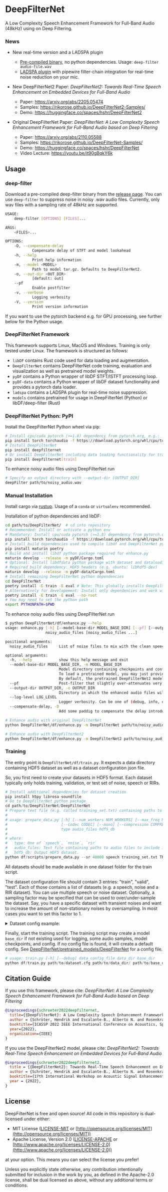 # DeepFilterNet
A Low Complexity Speech Enhancement Framework for Full-Band Audio (48kHz) using on Deep Filtering.

### News

- New real-time version and a LADSPA plugin
  - [Pre-compiled binary](#deep-filter), no python dependencies. Usage: `deep-filter audio-file.wav`
  - [LADSPA plugin](ladspa/) with pipewire filter-chain integration for real-time noise reduction on your mic.

- New DeepFilterNet2 Paper: *DeepFilterNet2: Towards Real-Time Speech Enhancement on Embedded Devices for Full-Band Audio*
  - Paper: https://arxiv.org/abs/2205.05474
  - Samples: https://rikorose.github.io/DeepFilterNet2-Samples/
  - Demo: https://huggingface.co/spaces/hshr/DeepFilterNet2

- Original DeepFilterNet Paper: *DeepFilterNet: A Low Complexity Speech Enhancement Framework for Full-Band Audio based on Deep Filtering*
  - Paper: https://arxiv.org/abs/2110.05588
  - Samples: https://rikorose.github.io/DeepFilterNet-Samples/
  - Demo: https://huggingface.co/spaces/hshr/DeepFilterNet
  - Video Lecture: https://youtu.be/it90gBqkY6k

## Usage

### deep-filter

Download a pre-compiled deep-filter binary from the [release page](https://github.com/Rikorose/DeepFilterNet/releases/).
You can use `deep-filter` to suppress noise in noisy .wav audio files. Currently, only wav files with a sampling rate of 48kHz are supported.

```bash
USAGE:
    deep-filter [OPTIONS] [FILES]...

ARGS:
    <FILES>...

OPTIONS:
    -D, --compensate-delay
            Compensate delay of STFT and model lookahead
    -h, --help
            Print help information
    -m, --model <MODEL>
            Path to model tar.gz. Defaults to DeepFilterNet2.
    -o, --out-dir <OUT_DIR>
            [default: out]
    --pf
            Enable postfilter
    -v, --verbose
            Logging verbosity
    -V, --version
            Print version information
```

If you want to use the pytorch backend e.g. for GPU processing, see further below for the Python usage.

### DeepFilterNet Framework

This framework supports Linux, MacOS and Windows. Training is only tested under Linux. The framework is structured as follows:

* `libDF` contains Rust code used for data loading and augmentation.
* `DeepFilterNet` contains DeepFilterNet code training, evaluation and visualization as well as pretrained model weights.
* `pyDF` contains a Python wrapper of libDF STFT/ISTFT processing loop.
* `pyDF-data` contains a Python wrapper of libDF dataset functionality and provides a pytorch data loader.
* `ladspa` contains a LADSPA plugin for real-time noise suppression.
* `models` contains pretrained for usage in DeepFilterNet (Python) or libDF/deep-filter (Rust)

### DeepFilterNet Python: PyPI

Install the DeepFilterNet Python wheel via pip:
```bash
# Install cpu/cuda pytorch (>=1.8) dependency from pytorch.org, e.g.:
pip install torch torchaudio -f https://download.pytorch.org/whl/cpu/torch_stable.html
# Install DeepFilterNet
pip install deepfilternet
# Or install DeepFilterNet including data loading functionality for training (Linux only)
pip install deepfilternet[train]
```

To enhance noisy audio files using DeepFilterNet run
```bash
# Specify an output directory with --output-dir [OUTPUT_DIR]
deepFilter path/to/noisy_audio.wav
```

### Manual Installation

Install cargo via [rustup](https://rustup.rs/). Usage of a `conda` or `virtualenv` recommended.

Installation of python dependencies and libDF:
```bash
cd path/to/DeepFilterNet/  # cd into repository
# Recommended: Install or activate a python env
# Mandatory: Install cpu/cuda pytorch (>=1.8) dependency from pytorch.org, e.g.:
pip install torch torchaudio -f https://download.pytorch.org/whl/cpu/torch_stable.html
# Install build dependencies used to compile libdf and DeepFilterNet python wheels
pip install maturin poetry
# Build and install libdf python package required for enhance.py
maturin develop --release -m pyDF/Cargo.toml
# Optional: Install libdfdata python package with dataset and dataloading functionality for training
# Required build dependency: HDF5 headers (e.g. ubuntu: libhdf5-dev)
maturin develop --release -m pyDF-data/Cargo.toml
# Install remaining DeepFilterNet python dependencies
cd DeepFilterNet
poetry install -E train -E eval # Note: This globally installs DeepFilterNet in your environment
# Alternatively for developement: Install only dependencies and work with the repository version
poetry install -E train -E eval --no-root
# You may need to set the python path
export PYTHONPATH=$PWD
```

To enhance noisy audio files using DeepFilterNet run
```bash
$ python DeepFilterNet/df/enhance.py --help
usage: enhance.py [-h] [--model-base-dir MODEL_BASE_DIR] [--pf] [--output-dir OUTPUT_DIR] [--log-level LOG_LEVEL] [--compensate-delay]
                  noisy_audio_files [noisy_audio_files ...]

positional arguments:
  noisy_audio_files     List of noise files to mix with the clean speech file.

optional arguments:
  -h, --help            show this help message and exit
  --model-base-dir MODEL_BASE_DIR, -m MODEL_BASE_DIR
                        Model directory containing checkpoints and config.
                        To load a pretrained model, you may just provide the model name, e.g. `DeepFilterNet`.
                        By default, the pretrained DeepFilterNet2 model is loaded.
  --pf                  Post-filter that slightly over-attenuates very noisy sections.
  --output-dir OUTPUT_DIR, -o OUTPUT_DIR
                        Directory in which the enhanced audio files will be stored.
  --log-level LOG_LEVEL
                        Logger verbosity. Can be one of (debug, info, error, none)
  --compensate-delay, -D
                        Add some paddig to compensate the delay introduced by the real-time STFT/ISTFT implementation.

# Enhance audio with original DeepFilterNet
python DeepFilterNet/df/enhance.py -m DeepFilterNet path/to/noisy_audio.wav

# Enhance audio with DeepFilterNet2
python DeepFilterNet/df/enhance.py -m DeepFilterNet2 path/to/noisy_audio.wav
```

### Training

The entry point is `DeepFilterNet/df/train.py`. It expects a data directory containing HDF5 dataset
as well as a dataset configuration json file.

So, you first need to create your datasets in HDF5 format. Each dataset typically only
holds training, validation, or test set of noise, speech or RIRs.
```py
# Install additional dependencies for dataset creation
pip install h5py librosa soundfile
# Go to DeepFilterNet python package
cd path/to/DeepFilterNet/DeepFilterNet
# Prepare text file (e.g. called training_set.txt) containing paths to .wav files
#
# usage: prepare_data.py [-h] [--num_workers NUM_WORKERS] [--max_freq MAX_FREQ] [--sr SR] [--dtype DTYPE]
#                        [--codec CODEC] [--mono] [--compression COMPRESSION]
#                        type audio_files hdf5_db
#
# where:
#   type: One of `speech`, `noise`, `rir`
#   audio_files: Text file containing paths to audio files to include in the dataset
#   hdf5_db: Output HDF5 dataset.
python df/scripts/prepare_data.py --sr 48000 speech training_set.txt TRAIN_SET_SPEECH.hdf5
```
All datasets should be made available in one dataset folder for the train script.

The dataset configuration file should contain 3 entries: "train", "valid", "test". Each of those
contains a list of datasets (e.g. a speech, noise and a RIR dataset). You can use multiple speech
or noise dataset. Optionally, a sampling factor may be specified that can be used to over/under-sample
the dataset. Say, you have a specific dataset with transient noises and want to increase the amount
of non-stationary noises by oversampling. In most cases you want to set this factor to 1.

<details>
  <summary>Dataset config example:</summary>
<p>
  
`dataset.cfg`

```json
{
  "train": [
    [
      "TRAIN_SET_SPEECH.hdf5",
      1.0
    ],
    [
      "TRAIN_SET_NOISE.hdf5",
      1.0
    ],
    [
      "TRAIN_SET_RIR.hdf5",
      1.0
    ]
  ],
  "valid": [
    [
      "VALID_SET_SPEECH.hdf5",
      1.0
    ],
    [
      "VALID_SET_NOISE.hdf5",
      1.0
    ],
    [
      "VALID_SET_RIR.hdf5",
      1.0
    ]
  ],
  "test": [
    [
      "TEST_SET_SPEECH.hdf5",
      1.0
    ],
    [
      "TEST_SET_NOISE.hdf5",
      1.0
    ],
    [
      "TEST_SET_RIR.hdf5",
      1.0
    ]
  ]
}
```

</p>
</details>

Finally, start the training script. The training script may create a model `base_dir` if not
existing used for logging, some audio samples, model checkpoints, and config. If no config file is
found, it will create a default config. See
[DeepFilterNet/pretrained_models/DeepFilterNet](https://github.com/Rikorose/DeepFilterNet/blob/main/DeepFilterNet/pretrained_models/DeepFilterNet/config.ini)
for a config file.
```py
# usage: train.py [-h] [--debug] data_config_file data_dir base_dir
python df/train.py path/to/dataset.cfg path/to/data_dir/ path/to/base_dir/
```

## Citation Guide

If you use this framework, please cite: *DeepFilterNet: A Low Complexity Speech Enhancement Framework for Full-Band Audio based on Deep Filtering*

```bibtex
@inproceedings{schroeter2022deepfilternet,
  title={{DeepFilterNet}: A Low Complexity Speech Enhancement Framework for Full-Band Audio based on Deep Filtering}, 
  author = {Schröter, Hendrik and Escalante-B., Alberto N. and Rosenkranz, Tobias and Maier, Andreas},
  booktitle={ICASSP 2022 IEEE International Conference on Acoustics, Speech and Signal Processing (ICASSP)},
  year={2022},
  organization={IEEE}
}
```

If you use the DeepFilterNet2 model, please cite: *DeepFilterNet2: Towards Real-Time Speech Enhancement on Embedded Devices for Full-Band Audio*

```bibtex
@inproceedings{schroeter2022deepfilternet2,
  title = {{DeepFilterNet2}: Towards Real-Time Speech Enhancement on Embedded Devices for Full-Band Audio},
  author = {Schröter, Hendrik and Escalante-B., Alberto N. and Rosenkranz, Tobias and Maier, Andreas},
  booktitle={17th International Workshop on Acoustic Signal Enhancement (IWAENC 2022)},
  year = {2022},
}

```

## License

DeepFilterNet is free and open source! All code in this repository is dual-licensed under either:

* MIT License ([LICENSE-MIT](LICENSE-MIT) or [http://opensource.org/licenses/MIT](http://opensource.org/licenses/MIT))
* Apache License, Version 2.0 ([LICENSE-APACHE](LICENSE-APACHE) or [http://www.apache.org/licenses/LICENSE-2.0](http://www.apache.org/licenses/LICENSE-2.0))

at your option. This means you can select the license you prefer!

Unless you explicitly state otherwise, any contribution intentionally submitted for inclusion in the work by you, as defined in the Apache-2.0 license, shall be dual licensed as above, without any additional terms or conditions.
